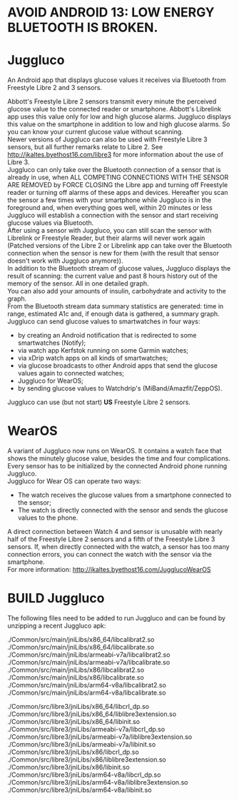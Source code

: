 # **AVOID ANDROID 13: LOW ENERGY BLUETOOTH IS BROKEN.**
# Juggluco
An Android app that displays glucose values it receives via Bluetooth from Freestyle Libre 2 and 3 sensors.

Abbott's Freestyle Libre 2 sensors transmit every minute the perceived glucose value to the connected reader or smartphone. Abbott's Librelink app uses this value only for low and high glucose alarms. Juggluco displays this value on the smartphone in addition to low and high glucose alarms. So you can know your current glucose value without scanning.  
Newer versions of Juggluco can also be used with Freestyle Libre 3 sensors, but all further remarks relate to Libre 2\. See http://jkaltes.byethost16.com/libre3 for more information about the use of Libre 3.  
Juggluco can only take over the Bluetooth connection of a sensor that is already in use, when ALL COMPETING CONNECTIONS WITH THE SENSOR ARE REMOVED by FORCE CLOSING the Libre app and turning off Freestyle reader or turning off alarms of these apps and devices. Hereafter you scan the sensor a few times with your smartphone while Juggluco is in the foreground and, when everything goes well, within 20 minutes or less Juggluco will establish a connection with the sensor and start receiving glucose values via Bluetooth.  
After using a sensor with Juggluco, you can still scan the sensor with Librelink or Freestyle Reader, but their alarms will never work again (Patched versions of the Libre 2 or Librelink app can take over the Bluetooth connection when the sensor is new for them (with the result that sensor doesn't work with Juggluco anymore)).  
In addition to the Bluetooth stream of glucose values, Juggluco displays the result of scanning: the current value and past 8 hours history out of the memory of the sensor. All in one detailed graph.  
You can also add your amounts of insulin, carbohydrate and activity to the graph.  
From the Bluetooth stream data summary statistics are generated: time in range, estimated A1c and, if enough data is gathered, a summary graph.  
Juggluco can send glucose values to smartwatches in four ways:  
- by creating an Android notification that is redirected to some smartwatches (Notify);  
- via watch app Kerfstok running on some Garmin watches;  
- via xDrip watch apps on all kinds of smartwatches;  
- via glucose broadcasts to other Android apps that send the glucose values again to connected watches;  
- Juggluco for WearOS;
- by sending glucose values to Watchdrip's (MiBand/Amazfit/ZeppOS).

Juggluco can use (but not start) **US** Freestyle Libre 2 sensors.

# WearOS

A variant of Juggluco now runs on WearOS. It contains a watch face that shows the minutely glucose value, besides the time and four complications.  
Every sensor has to be initialized by the connected Android phone running Juggluco.  
Juggluco for Wear OS can operate two ways:  
- The watch receives the glucose values from a smartphone connected to the sensor;  
- The watch is directly connected with the sensor and sends the glucose values to the phone.  

A direct connection between Watch 4 and sensor is unusable with nearly half of the Freestyle Libre 2 sensors and a fifth of the Freestyle Libre 3 sensors. If, when directly connected with the watch, a sensor has too many connection errors, you can connect the watch with the sensor via the smartphone.  
For more information: http://jkaltes.byethost16.com/JugglucoWearOS

# BUILD Juggluco
The following files need to be added to run Juggluco and can be found by unzipping a recent Juggluco apk:

./Common/src/main/jniLibs/x86_64/libcalibrat2.so  
./Common/src/main/jniLibs/x86_64/libcalibrate.so  
./Common/src/main/jniLibs/armeabi-v7a/libcalibrat2.so  
./Common/src/main/jniLibs/armeabi-v7a/libcalibrate.so  
./Common/src/main/jniLibs/x86/libcalibrat2.so  
./Common/src/main/jniLibs/x86/libcalibrate.so  
./Common/src/main/jniLibs/arm64-v8a/libcalibrat2.so  
./Common/src/main/jniLibs/arm64-v8a/libcalibrate.so  
  
./Common/src/libre3/jniLibs/x86_64/libcrl_dp.so  
./Common/src/libre3/jniLibs/x86_64/liblibre3extension.so  
./Common/src/libre3/jniLibs/x86_64/libinit.so  
./Common/src/libre3/jniLibs/armeabi-v7a/libcrl_dp.so  
./Common/src/libre3/jniLibs/armeabi-v7a/liblibre3extension.so  
./Common/src/libre3/jniLibs/armeabi-v7a/libinit.so  
./Common/src/libre3/jniLibs/x86/libcrl_dp.so  
./Common/src/libre3/jniLibs/x86/liblibre3extension.so  
./Common/src/libre3/jniLibs/x86/libinit.so  
./Common/src/libre3/jniLibs/arm64-v8a/libcrl_dp.so  
./Common/src/libre3/jniLibs/arm64-v8a/liblibre3extension.so  
./Common/src/libre3/jniLibs/arm64-v8a/libinit.so  
  
